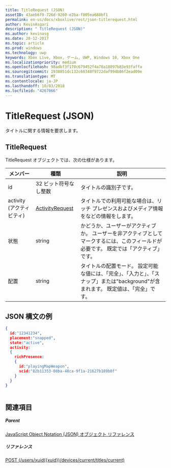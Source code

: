 ```yaml
---
title: TitleRequest (JSON)
assetID: 43aeb6f9-726d-9260-e2ba-f005ea688bf1
permalink: en-us/docs/xboxlive/rest/json-titlerequest.html
author: KevinAsgari
description: " TitleRequest (JSON)"
ms.author: kevinasg
ms.date: 20-12-2017
ms.topic: article
ms.prod: windows
ms.technology: uwp
keywords: Xbox Live, Xbox, ゲーム, UWP, Windows 10, Xbox One
ms.localizationpriority: medium
ms.openlocfilehash: 98adbf3f170c679452f4a78a18097b83e93faffa
ms.sourcegitcommit: 1938851dc132c60348f9722daf994b86f2ead09e
ms.translationtype: MT
ms.contentlocale: ja-JP
ms.lasthandoff: 10/03/2018
ms.locfileid: "4267066"
---
```

# <a name="titlerequest-json"></a>TitleRequest (JSON)
タイトルに関する情報を要求します。 
<a id="ID4EN"></a>

 
## <a name="titlerequest"></a>TitleRequest
 
TitleRequest オブジェクトでは、次の仕様があります。
 
| メンバー| 種類| 説明| 
| --- | --- | --- | 
| id| 32 ビット符号なし整数| タイトルの識別子です。| 
| activity (アクティビティ)| [ActivityRequest](json-activityrequest.md)| タイトルでの利用可能な場合は、リッチ プレゼンスおよびメディア情報をなどの情報をします。| 
| 状態| string| かどうか、ユーザーがアクティブか。 ユーザーを非アクティブとしてマークするには、このフィールドが必要です。 既定では「アクティブ」です。| 
| 配置| string| タイトルの配置モード。 設定可能な値には、「完全」、「入力と」、「スナップ」または"background"が含まれます。 既定値は、「完全」です。| 
  
<a id="ID4EJC"></a>

 
## <a name="sample-json-syntax"></a>JSON 構文の例
 

```json
{
  id:"12341234",
  placement:"snapped",
  state:"active",
  activity:
  {
    richPresence:
    {
      id:"playingMapWeapon",
      scid:"82b11353-08ba-48ca-9f1a-21627b189b0f"
    }
  }
}
    
```

  
<a id="ID4ESC"></a>

 
## <a name="see-also"></a>関連項目
 
<a id="ID4EUC"></a>

 
##### <a name="parent"></a>Parent 

[JavaScript Object Notation (JSON) オブジェクト リファレンス](atoc-xboxlivews-reference-json.md)

  
<a id="ID4E5C"></a>

 
##### <a name="reference"></a>リファレンス 

[POST (/users/xuid({xuid})/devices/current/titles/current)](../uri/presence/uri-usersxuiddevicescurrenttitlescurrentpost.md)

   